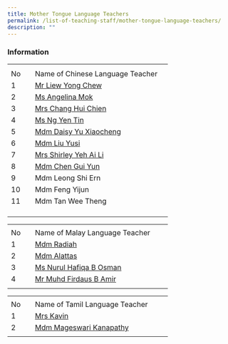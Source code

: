 ```yaml
---
title: Mother Tongue Language Teachers
permalink: /list-of-teaching-staff/mother-tongue-language-teachers/
description: ""
---
```

### **Information**
<table border="0" cellpadding="0" cellspacing="0" width="360" style="border-collapse:
 collapse;width:270pt"><colgroup><col width="40" style="mso-width-source:userset;mso-width-alt:1462;width:30pt"> <col width="320" style="mso-width-source:userset;mso-width-alt:11702;width:240pt"></colgroup><tbody><tr height="10" style="mso-height-source:userset;height:7.5pt"><td height="10" class="xl67" width="40" style="height:7.5pt;width:30pt"></td><td class="xl66" width="320" style="width:240pt"></td></tr><tr height="21" style="height:15.75pt"><td height="21" class="xl68" style="height:15.75pt">No</td><td class="xl69" style="border-left:none">Name of Chinese Language Teacher</td></tr><tr height="21" style="height:15.75pt"><td height="21" class="xl67" style="height:15.75pt">
1</td><td class="xl70" style="border-top:none"><a href="mailto:liew_yong_chew@moe.edu.sg">Mr Liew Yong Chew</a></td></tr><tr height="21" style="height:15.75pt"><td height="21" class="xl67" style="height:15.75pt">
2</td><td class="xl70" style="border-top:none"><a href="mailto:angelina_mok_yin_peng@moe.edu.sg">Ms Angelina Mok</a></td></tr><tr height="21" style="height:15.75pt"><td height="21" class="xl67" style="height:15.75pt">
3</td><td class="xl70" style="border-top:none"><a href="mailto:hsu_hui-chien@moe.edu.sg">Mrs Chang Hui Chien</a></td></tr><tr height="21" style="height:15.75pt"><td height="21" class="xl67" style="height:15.75pt">
4</td><td class="xl70" style="border-top:none"><a href="mailto:ng_yen_tin@moe.edu.sg">Ms Ng Yen Tin</a></td></tr><tr height="21" style="height:15.75pt"><td height="21" class="xl67" style="height:15.75pt">
5</td><td class="xl70" style="border-top:none"><a href="mailto:yu_xiaocheng@moe.edu.sg">Mdm Daisy Yu Xiaocheng</a></td></tr><tr height="21" style="height:15.75pt"><td height="21" class="xl67" style="height:15.75pt">
6</td><td class="xl70" style="border-top:none"><a href="mailto:liu_yusi@moe.edu.sg">Mdm Liu Yusi</a></td></tr><tr height="21" style="height:15.75pt"><td height="21" class="xl67" style="height:15.75pt">
7</td><td class="xl70" style="border-top:none"><a href="mailto:ng_ai_li_shirleywijaya@moe.edu.sg">Mrs Shirley Yeh Ai Li</a></td></tr><tr height="21" style="height:15.75pt"><td height="21" class="xl67" style="height:15.75pt">
8</td><td class="xl70" style="border-top:none"><a href="mailto:chen_guiyun@moe.edu.sg">Mdm&nbsp;Chen Gui Yun</a></td></tr><tr height="9" style="mso-height-source:userset;height:6.75pt"><td height="9" class="xl67" style="height:15.75pt">
9</td><td class="x170" style="border-top:none">Mdm&nbsp;Leong Shi Ern</td></tr><tr height="21" style="height:15.75pt"><td height="21" class="x167" style="height:15.75pt&quot;">
	10</td><td class="x170" style="border-top:none">Mdm&nbsp;Feng Yijun</td></tr><tr height="21" style="height:15.75pt"><td height="21" class="x167" style="height:15.75pt">
	11</td><td class="x170" style="border-top:none">Mdm&nbsp;Tan Wee Theng</td></tr><tr height="21" style="height:15.75pt"><td height="21" class="x167" style="height:15.75pt&quot;."></td><td class="xl66"></td></tr></tbody></table>
 
 <table border="0" cellpadding="0" cellspacing="0" width="360" style="border-collapse:
 collapse;width:270pt"><colgroup><col width="40" style="mso-width-source:userset;mso-width-alt:1462;width:30pt"> <col width="320" style="mso-width-source:userset;mso-width-alt:11702;width:240pt"></colgroup><tbody><tr height="7" style="mso-height-source:userset;height:5.25pt"><td height="7" class="xl67" width="40" style="height:5.25pt;width:30pt"></td><td class="xl66" width="320" style="width:240pt"></td></tr><tr height="21" style="height:15.75pt"><td height="21" class="xl68" style="height:15.75pt">No</td><td class="xl69" style="border-left:none">Name of Malay Language Teacher</td></tr><tr height="21" style="height:15.75pt"><td height="21" class="xl67" style="height:15.75pt">1</td><td class="xl70" width="320" style="border-top:none;width:240pt"><a href="mailto:radiah_mohammad_yusoff@moe.edu.sg">Mdm Radiah</a></td></tr><tr height="21" style="height:15.75pt"><td height="21" class="xl67" style="height:15.75pt">2</td><td class="xl71" width="320" style="border-top:none;width:240pt"><a href="mailto:alattas_shahrazad_aqel@moe.edu.sg">Mdm Alattas</a></td></tr><tr height="21" style="height:15.75pt"><td height="21" class="xl67" style="height:15.75pt">3</td><td class="xl71" width="320" style="border-top:none;width:240pt"><a href="mailto:nurul_hafiqa_osman@moe.edu.sg">Ms Nurul Hafiqa B Osman</a></td></tr><tr height="21" style="height:15.75pt"><td height="21" class="xl67" style="height:15.75pt">4</td><td class="xl71" width="320" style="border-top:none;width:240pt"><a href="mailto:muhammad_firdaus_amir@moe.edu.sg">Mr Muhd Firdaus B Amir</a></td></tr><tr height="7" style="mso-height-source:userset;height:5.25pt"><td height="7" class="xl67" style="height:5.25pt"></td><td class="xl66"></td></tr></tbody></table>
 
 <table border="0" cellpadding="0" cellspacing="0" width="360" style="border-collapse:
 collapse;width:270pt"><colgroup><col width="40" style="mso-width-source:userset;mso-width-alt:1462;width:30pt"> <col width="320" style="mso-width-source:userset;mso-width-alt:11702;width:240pt"></colgroup><tbody><tr height="7" style="mso-height-source:userset;height:5.25pt"><td height="7" class="xl67" width="40" style="height:5.25pt;width:30pt"></td><td class="xl66" width="320" style="width:240pt"></td></tr><tr height="21" style="height:15.75pt"><td height="21" class="xl68" style="height:15.75pt">No</td><td class="xl69" style="border-left:none">Name of Tamil Language Teacher</td></tr><tr height="21" style="height:15.75pt"><td height="21" class="xl67" style="height:15.75pt">1</td><td class="xl70" width="320" style="border-top:none;width:240pt"><a href="mailto:kavinchelvan_kalaivani@moe.edu.sg">Mrs Kavin</a></td></tr><tr height="21" style="height:15.75pt"><td height="21" class="xl67" style="height:15.75pt">2</td><td class="xl71" width="320" style="border-top:none;width:240pt"><a href="mailto:mageswari_kanapathy@moe.edu.sg">Mdm Mageswari Kanapathy</a></td></tr><tr height="5" style="mso-height-source:userset;height:3.75pt"><td height="5" class="xl67" style="height:3.75pt"></td><td class="xl66"></td></tr></tbody></table>